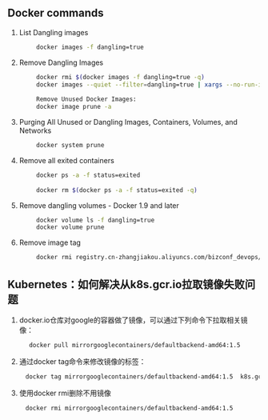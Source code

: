## Docker commands

1. List Dangling images
```bash
        docker images -f dangling=true
```
2. Remove Dangling Images
```bash
        docker rmi $(docker images -f dangling=true -q)
        docker images --quiet --filter=dangling=true | xargs --no-run-if-empty docker rmi
  
        Remove Unused Docker Images:
        docker image prune -a
```
3. Purging All Unused or Dangling Images, Containers, Volumes, and Networks
```bash
        docker system prune
```
4. Remove all exited containers
```bash
        docker ps -a -f status=exited
  
        docker rm $(docker ps -a -f status=exited -q)
```
5.  Remove dangling volumes - Docker 1.9 and later
```bash
        docker volume ls -f dangling=true
        docker volume prune
```
6.   Remove image tag
```bash
        docker rmi registry.cn-zhangjiakou.aliyuncs.com/bizconf_devops/deepin_qt:v20base-qt5.11
```

## Kubernetes：如何解决从k8s.gcr.io拉取镜像失败问题
1. docker.io仓库对google的容器做了镜像，可以通过下列命令下拉取相关镜像：
```bash
      docker pull mirrorgooglecontainers/defaultbackend-amd64:1.5
```
2. 通过docker tag命令来修改镜像的标签：
```bash
     docker tag mirrorgooglecontainers/defaultbackend-amd64:1.5  k8s.gcr.io/defaultbackend-amd64:1.5
```
3. 使用docker rmi删除不用镜像
```bash
     docker rmi mirrorgooglecontainers/defaultbackend-amd64:1.5
```